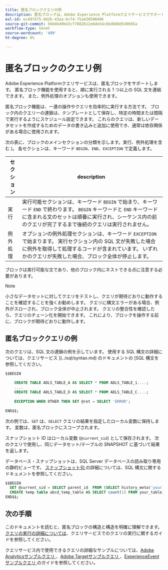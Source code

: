 ```yaml
---
title: 匿名ブロッククエリの例
description: 匿名ブロックは、Adobe Experience Platformクエリサービスでサポートされる SQL 構文で、一連のクエリを効率的に実行できます
exl-id: ec497475-9d2b-43aa-bcf4-75a430590496
source-git-commit: 50d4b49b43cf7882612e6de54cbbd680d549665a
workflow-type: tm+mt
source-wordcount: '499'
ht-degree: 0%

---
```


# 匿名ブロックのクエリ例

Adobe Experience Platformクエリサービスは、匿名ブロックをサポートします。 匿名ブロック機能を使用すると、順に実行される 1 つ以上の SQL 文を連結できます。 また、例外処理のオプションも使用できます。

匿名ブロック機能は、一連の操作やクエリを効率的に実行する方法です。 ブロック内のクエリーの連鎖は、テンプレートとして保存し、特定の時間または間隔で実行するようにスケジュール設定できます。 これらのクエリは、新しいデータセットを作成するためのデータの書き込みと追加に使用でき、通常は依存関係がある場合に使用されます。

次の表に、ブロックのメインセクションの分類を示します。実行、例外処理を含む )。 各セクションは、キーワード `BEGIN`、`END`、`EXCEPTION` で定義します。

| セクション | description |
|---|---|
| 実行 | 実行可能セクションは、キーワード `BEGIN` で始まり、キーワード `END` で終わります。 `BEGIN` キーワードと `END` キーワードに含まれる文のセットは順番に実行され、シーケンス内の前のクエリが完了するまで後続のクエリは実行されません。 |
| 例外処理 | オプションの例外処理セクションは、キーワード `EXCEPTION` で始まります。 実行セクション内の SQL 文が失敗した場合に例外を取得して処理するコードが含まれています。 いずれかのクエリが失敗した場合、ブロック全体が停止します。 |

ブロックは実行可能な文であり、他のブロック内にネストできる点に注意する必要があります。

>[!NOTE]
>
> 小さなデータセットに対してクエリをテストし、クエリが期待どおりに動作することを確認することを強くお勧めします。 クエリに構文エラーがある場合、例外がスローされ、ブロック全体が中止されます。 クエリの整合性を確認したら、クエリのチェーン化を開始できます。 これにより、ブロックを操作する前に、ブロックが期待どおりに動作します。

## 匿名ブロッククエリの例

次のクエリは、SQL 文の連鎖の例を示しています。 使用する SQL 構文の詳細については、クエリサービス ](../sql/syntax.md) のドキュメントの [SQL 構文を参照してください。

```SQL
$$BEGIN
     
    CREATE TABLE ADLS_TABLE_A AS SELECT * FROM ADLS_TABLE_1....;
    ....
    CREATE TABLE ADLS_TABLE_D AS SELECT * FROM ADLS_TABLE_C....;
     
    EXCEPTION WHEN OTHER THEN SET @ret = SELECT 'ERROR';
     
END$$;
```

<!-- The block below uses `SET` to persist the result of a select query with a variable. It is used in the anonymous block to store the response from a query as a local variable for use with the `SNAPSHOT` feature. -->

次の例では、`SET` は、`SELECT` クエリの結果を指定したローカル変数に保持します。 変数は、匿名ブロックにスコープされます。

スナップショット ID はローカル変数 (`@current_sid`) として保存されます。 次のクエリで使用し、同じデータセット/テーブルの SNAPSHOT に基づいて結果を返します。

データベース・スナップショットは、SQL Server データベースの読み取り専用の静的ビューです。 [ スナップショット句 ](../sql/syntax.md#SNAPSHOT-clause) の詳細については、SQL 構文に関するドキュメントを参照してください。

```SQL
$$BEGIN                                             
  SET @current_sid = SELECT parent_id  FROM (SELECT history_meta('your_table_name')) WHERE  is_current = true;
  CREATE temp table abcd_temp_table AS SELECT count(1) FROM your_table_name  SNAPSHOT SINCE @current_sid;                                                                                                     
END$$;
```

## 次の手順

このドキュメントを読むと、匿名ブロックの構造と構造を明確に理解できます。 [クエリの実行の詳細については](./writing-queries.md)、クエリサービスでのクエリの実行に関するガイドを参照してください。

クエリサービス内で使用できるクエリの詳細なサンプルについては、[Adobe Analyticsサンプルクエリ ](./adobe-analytics.md)、[Adobe Targetサンプルクエリ ](./adobe-target.md)、[ExperienceEvent サンプルクエリ ](./experience-event-queries.md) のガイドを参照してください。
